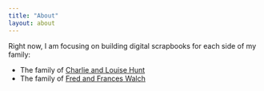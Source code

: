 ```yaml
---
title: "About"
layout: about
---
```


Right now, I am focusing on building digital scrapbooks for each side of my family:
- The family of [Charlie and Louise Hunt](Hunt_Family_Scrapbook/HuntFamilyScrapbook)
- The family of [Fred and Frances Walch](Walch_Family_Scrapbook/WalchFamilyScrapbook)